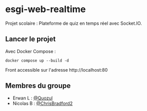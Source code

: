 # esgi-web-realtime
Projet scolaire : Plateforme de quiz en temps réel avec Socket.IO.

## Lancer le projet
Avec Docker Compose :
```shell
docker compose up --build -d
```

Front accessible sur l'adresse http://localhost:80

## Membres du groupe
* Erwan L : [@Quozul](https://github.com/Quozul)
* Nicolas B : [@ChrisBradford2](https://github.com/ChrisBradford2)
